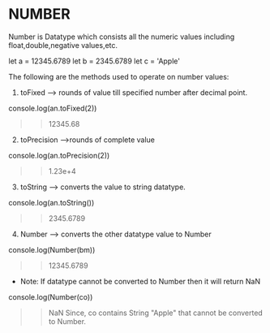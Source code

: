 # NUMBER 

Number is Datatype which consists all the numeric values including float,double,negative values,etc.

let a = 12345.6789
let b = 2345.6789
let c = 'Apple'

The following are the methods used to operate on number values:

1. toFixed --> rounds of value till specified number after decimal point.

console.log(an.toFixed(2))
>> 12345.68

2. toPrecision -->rounds of complete value

console.log(an.toPrecision(2))
>> 1.23e+4

3. toString --> converts the value to string datatype.

console.log(an.toString())
>> 2345.6789

4. Number --> converts the other datatype value to Number

console.log(Number(bm))
>> 12345.6789

- Note: If datatype cannot be converted to Number then it will return NaN

console.log(Number(co))
>> NaN
Since, co contains String "Apple" that cannot be converted to Number.

